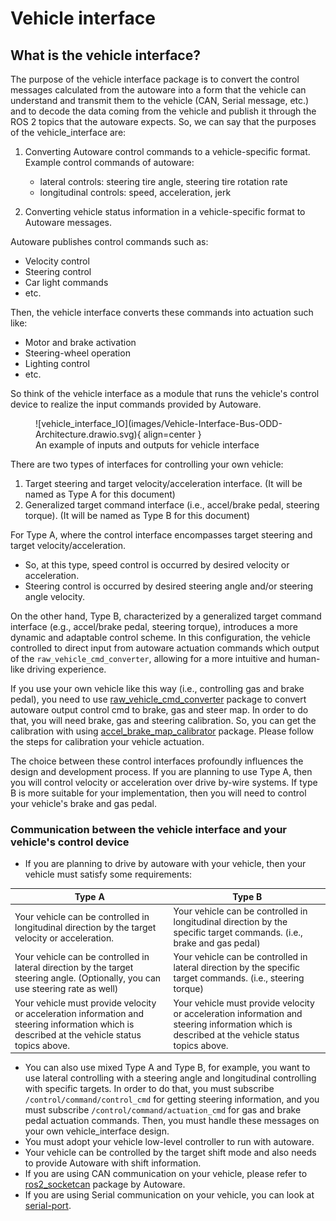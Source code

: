 # Vehicle interface

## What is the vehicle interface?

The purpose of the vehicle interface package is to convert the control messages calculated from the autoware into a form that the vehicle can understand and transmit them to the vehicle (CAN, Serial message, etc.) and to decode the data coming from the vehicle and publish it through the ROS 2 topics that the autoware expects.
So, we can say that the purposes of the vehicle_interface are:

1. Converting Autoware control commands to a vehicle-specific format. Example control commands of autoware:
   - lateral controls: steering tire angle, steering tire rotation rate
   - longitudinal controls: speed, acceleration, jerk

2. Converting vehicle status information in a vehicle-specific format to Autoware messages.

Autoware publishes control commands such as:

- Velocity control
- Steering control
- Car light commands
- etc.

Then, the vehicle interface converts these commands into actuation such like:

- Motor and brake activation
- Steering-wheel operation
- Lighting control
- etc.

So think of the vehicle interface as a module that runs the vehicle's control device to realize the input commands provided by Autoware.

<figure markdown>
  ![vehicle_interface_IO](images/Vehicle-Interface-Bus-ODD-Architecture.drawio.svg){ align=center }
  <figcaption>
    An example of inputs and outputs for vehicle interface
  </figcaption>
</figure>

There are two types of interfaces for controlling your own vehicle:

1. Target steering and target velocity/acceleration interface. (It will be named as Type A for this document)
2. Generalized target command interface (i.e., accel/brake pedal, steering torque). (It will be named as Type B for this document)

For Type A,
where the control interface encompasses target steering and target velocity/acceleration.

- So, at this type, speed control is occurred by desired velocity or acceleration.
- Steering control is occurred by desired steering angle and/or steering angle velocity.

On the other hand, Type B, characterized by a generalized target command interface (e.g., accel/brake pedal, steering torque),
introduces a more dynamic and adaptable control scheme.
In this configuration,
the vehicle
controlled to direct input from autoware actuation commands which output of the `raw_vehicle_cmd_converter`,
allowing for a more intuitive and human-like driving experience.

If you use your own vehicle like this way
(i.e., controlling gas and brake pedal),
you need
to use [raw_vehicle_cmd_converter](https://github.com/autowarefoundation/autoware_universe/tree/main/vehicle/raw_vehicle_cmd_converter) package
to convert autoware output control cmd to brake, gas and steer map.
In order to do that, you will need brake, gas and steering calibration.
So,
you can get the calibration with using [accel_brake_map_calibrator](https://github.com/autowarefoundation/autoware_universe/tree/main/vehicle/accel_brake_map_calibrator/accel_brake_map_calibrator) package.
Please follow the steps for calibration your vehicle actuation.

The choice between these control interfaces profoundly influences the design and development process.
If you are planning to use Type A,
then you will control velocity or acceleration over drive by-wire systems.
If type B is more suitable for your implementation,
then you will need to control your vehicle's brake and gas pedal.

### Communication between the vehicle interface and your vehicle's control device

- If you are planning to drive by autoware with your vehicle, then your vehicle must satisfy some requirements:

| Type A                                                                                                                                         | Type B                                                                                                                                         |
| ---------------------------------------------------------------------------------------------------------------------------------------------- | ---------------------------------------------------------------------------------------------------------------------------------------------- |
| Your vehicle can be controlled in longitudinal direction by the target velocity or acceleration.                                               | Your vehicle can be controlled in longitudinal direction by the specific target commands. (i.e., brake and gas pedal)                          |
| Your vehicle can be controlled in lateral direction by the target steering angle. (Optionally, you can use steering rate as well)              | Your vehicle can be controlled in lateral direction by the specific target commands. (i.e., steering torque)                                   |
| Your vehicle must provide velocity or acceleration information and steering information which is described at the vehicle status topics above. | Your vehicle must provide velocity or acceleration information and steering information which is described at the vehicle status topics above. |

- You can also use mixed Type A and Type B, for example, you want to use lateral controlling with a steering angle and longitudinal controlling with specific targets. In order to do that, you must subscribe `/control/command/control_cmd` for getting steering information, and you must subscribe `/control/command/actuation_cmd` for gas and brake pedal actuation commands. Then, you must handle these messages on your own vehicle_interface design.
- You must adopt your vehicle low-level controller to run with autoware.
- Your vehicle can be controlled by the target shift mode and also needs to provide Autoware with shift information.
- If you are using CAN communication on your vehicle, please refer to [ros2_socketcan](https://github.com/autowarefoundation/ros2_socketcan) package by Autoware.
- If you are using Serial communication on your vehicle, you can look at [serial-port](https://github.com/fedetft/serial-port/tree/master/3_async).
